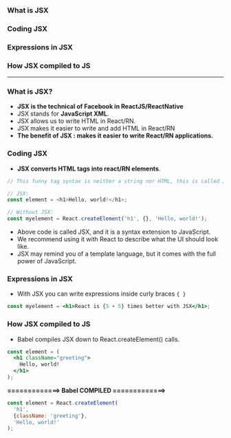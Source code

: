 ### What is JSX
### Coding JSX
### Expressions in JSX
### How JSX compiled to JS

----------------------------------------------

### What is JSX?

* **JSX is the technical of Facebook in ReactJS/ReactNative**
* JSX stands for **JavaScript XML**.
* JSX allows us to write HTML in React/RN.
* JSX makes it easier to write and add HTML in React/RN
* **The benefit of JSX : makes it easier to write React/RN applications.**

### Coding JSX

* **JSX converts HTML tags into react/RN elements**.

```js
// This funny tag syntax is neither a string nor HTML, this is called JSX

// JSX:
const element = <h1>Hello, world!</h1>;

// Without JSX:
const myelement = React.createElement('h1', {}, 'Hello, world!');
```

* Above code is called JSX, and it is a syntax extension to JavaScript. 
* We recommend using it with React to describe what the UI should look like. 
* JSX may remind you of a template language, but it comes with the full power of JavaScript.

### Expressions in JSX

* With JSX you can write expressions inside curly braces `{ }`

```jsx
const myelement = <h1>React is {5 + 5} times better with JSX</h1>;
```

### How JSX compiled to JS

* Babel compiles JSX down to React.createElement() calls.

```jsx
const element = (
  <h1 className="greeting">
    Hello, world!
  </h1>
);
```

**=============> Babel COMPILED =============>**

```js
const element = React.createElement(
  'h1',
  {className: 'greeting'},
  'Hello, world!'
);
```


































